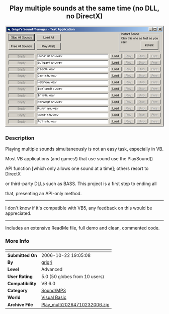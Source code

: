 ﻿<div align="center">

## Play multiple sounds at the same time \(no DLL, no DirectX\)

<img src="PIC2006102352413010.gif">
</div>

### Description

Playing multiple sounds simultaneously is not an easy task, especially in VB.

Most VB applications (and games!) that use sound use the PlaySound()

API function [which only allows one sound at a time]; others resort to DirectX

or third-party DLLs such as BASS. This project is a first step to ending all

that, presenting an API-only method.

----

I don't know if it's compatible with VB5, any feedback on this would be appreciated.

----

Includes an extensive ReadMe file, full demo and clean, commented code.
 
### More Info
 


<span>             |<span>
---                |---
**Submitted On**   |2006-10-22 19:05:08
**By**             |[grigri](https://github.com/Planet-Source-Code/PSCIndex/blob/master/ByAuthor/grigri.md)
**Level**          |Advanced
**User Rating**    |5.0 (50 globes from 10 users)
**Compatibility**  |VB 6\.0
**Category**       |[Sound/MP3](https://github.com/Planet-Source-Code/PSCIndex/blob/master/ByCategory/sound-mp3__1-45.md)
**World**          |[Visual Basic](https://github.com/Planet-Source-Code/PSCIndex/blob/master/ByWorld/visual-basic.md)
**Archive File**   |[Play\_multi20264710232006\.zip](https://github.com/Planet-Source-Code/grigri-play-multiple-sounds-at-the-same-time-no-dll-no-directx__1-66856/archive/master.zip)








